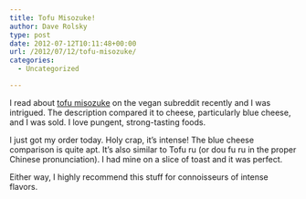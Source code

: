 ```yaml
---
title: Tofu Misozuke!
author: Dave Rolsky
type: post
date: 2012-07-12T10:11:48+00:00
url: /2012/07/12/tofu-misozuke/
categories:
  - Uncategorized

---
```

I read about [tofu misozuke][1] on the vegan subreddit recently and I was intrigued. The description compared it to cheese, particularly blue cheese, and I was sold. I love pungent, strong-tasting foods.

I just got my order today. Holy crap, it&#8217;s intense! The blue cheese comparison is quite apt. It&#8217;s also similar to Tofu ru (or dou fu ru in the proper Chinese pronunciation). I had mine on a slice of toast and it was perfect.

Either way, I highly recommend this stuff for connoisseurs of intense flavors.

 [1]: http://www.rauom.com/goodies/tofu-misozuke/